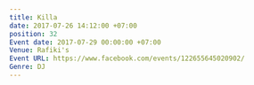 ```yaml
---
title: Killa
date: 2017-07-26 14:12:00 +07:00
position: 32
Event date: 2017-07-29 00:00:00 +07:00
Venue: Rafiki's
Event URL: https://www.facebook.com/events/122655645020902/
Genre: DJ
---
```


